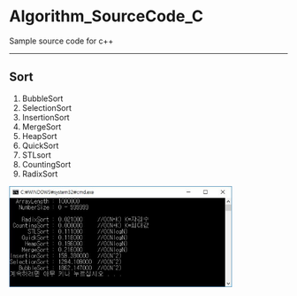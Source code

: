 # Algorithm_SourceCode_C

Sample source code for c++

---
## Sort
1) BubbleSort
2) SelectionSort
3) InsertionSort
4) MergeSort
5) HeapSort
6) QuickSort
7) STLsort
8) CountingSort
9) RadixSort

<img  width = "80%" height = "80%" src="https://github.com/lozenia64/Algorithm_SourceCode_C/blob/master/Sort/SortAlgorithmCompare.JPG" />

